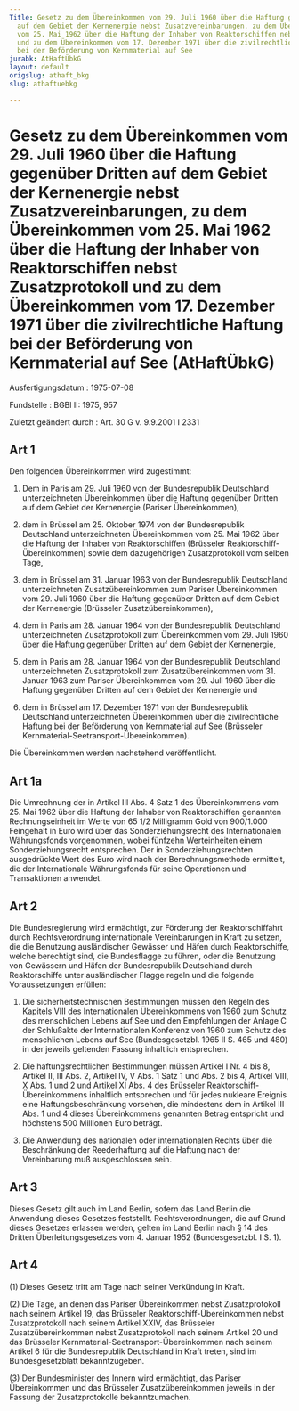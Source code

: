 ```yaml
---
Title: Gesetz zu dem Übereinkommen vom 29. Juli 1960 über die Haftung gegenüber Dritten
  auf dem Gebiet der Kernenergie nebst Zusatzvereinbarungen, zu dem Übereinkommen
  vom 25. Mai 1962 über die Haftung der Inhaber von Reaktorschiffen nebst Zusatzprotokoll
  und zu dem Übereinkommen vom 17. Dezember 1971 über die zivilrechtliche Haftung
  bei der Beförderung von Kernmaterial auf See
jurabk: AtHaftÜbkG
layout: default
origslug: athaft_bkg
slug: athaftuebkg

---
```


# Gesetz zu dem Übereinkommen vom 29. Juli 1960 über die Haftung gegenüber Dritten auf dem Gebiet der Kernenergie nebst Zusatzvereinbarungen, zu dem Übereinkommen vom 25. Mai 1962 über die Haftung der Inhaber von Reaktorschiffen nebst Zusatzprotokoll und zu dem Übereinkommen vom 17. Dezember 1971 über die zivilrechtliche Haftung bei der Beförderung von Kernmaterial auf See (AtHaftÜbkG)

Ausfertigungsdatum
:   1975-07-08

Fundstelle
:   BGBl II: 1975, 957

Zuletzt geändert durch
:   Art. 30 G v. 9.9.2001 I 2331


## Art 1

Den folgenden Übereinkommen wird zugestimmt:

1.  Dem in Paris am 29. Juli 1960 von der Bundesrepublik Deutschland unterzeichneten Übereinkommen über die Haftung gegenüber Dritten auf dem Gebiet der Kernenergie (Pariser Übereinkommen),


2.  dem in Brüssel am 25. Oktober 1974 von der Bundesrepublik Deutschland unterzeichneten Übereinkommen vom 25. Mai 1962 über die Haftung der Inhaber von Reaktorschiffen (Brüsseler Reaktorschiff-Übereinkommen) sowie dem dazugehörigen Zusatzprotokoll vom selben Tage,


3.  dem in Brüssel am 31. Januar 1963 von der Bundesrepublik Deutschland unterzeichneten Zusatzübereinkommen zum Pariser Übereinkommen vom 29. Juli 1960 über die Haftung gegenüber Dritten auf dem Gebiet der Kernenergie (Brüsseler Zusatzübereinkommen),


4.  dem in Paris am 28. Januar 1964 von der Bundesrepublik Deutschland unterzeichneten Zusatzprotokoll zum Übereinkommen vom 29. Juli 1960 über die Haftung gegenüber Dritten auf dem Gebiet der Kernenergie,


5.  dem in Paris am 28. Januar 1964 von der Bundesrepublik Deutschland unterzeichneten Zusatzprotokoll zum Zusatzübereinkommen vom 31. Januar 1963 zum Pariser Übereinkommen vom 29. Juli 1960 über die Haftung gegenüber Dritten auf dem Gebiet der Kernenergie und


6.  dem in Brüssel am 17. Dezember 1971 von der Bundesrepublik Deutschland unterzeichneten Übereinkommen über die zivilrechtliche Haftung bei der Beförderung von Kernmaterial auf See (Brüsseler Kernmaterial-Seetransport-Übereinkommen).



Die Übereinkommen werden nachstehend veröffentlicht.


## Art 1a

Die Umrechnung der in Artikel III Abs. 4 Satz 1 des Übereinkommens vom 25. Mai 1962 über die Haftung der Inhaber von Reaktorschiffen genannten Rechnungseinheit im Werte von 65 1/2 Milligramm Gold von 900/1.000 Feingehalt in Euro wird über das Sonderziehungsrecht des Internationalen Währungsfonds vorgenommen, wobei fünfzehn Werteinheiten einem Sonderziehungsrecht entsprechen. Der in Sonderziehungsrechten ausgedrückte Wert des Euro wird nach der Berechnungsmethode ermittelt, die der Internationale Währungsfonds für seine Operationen und Transaktionen anwendet.


## Art 2

Die Bundesregierung wird ermächtigt, zur Förderung der Reaktorschiffahrt durch Rechtsverordnung internationale Vereinbarungen in Kraft zu setzen, die die Benutzung ausländischer Gewässer und Häfen durch Reaktorschiffe, welche berechtigt sind, die Bundesflagge zu führen, oder die Benutzung von Gewässern und Häfen der Bundesrepublik Deutschland durch Reaktorschiffe unter ausländischer Flagge regeln und die folgende Voraussetzungen erfüllen:

1.  Die sicherheitstechnischen Bestimmungen müssen den Regeln des Kapitels VIII des Internationalen Übereinkommens von 1960 zum Schutz des menschlichen Lebens auf See und den Empfehlungen der Anlage C der Schlußakte der Internationalen Konferenz von 1960 zum Schutz des menschlichen Lebens auf See (Bundesgesetzbl. 1965 II S. 465 und 480) in der jeweils geltenden Fassung inhaltlich entsprechen.


2.  Die haftungsrechtlichen Bestimmungen müssen Artikel I Nr. 4 bis 8, Artikel II, III Abs. 2, Artikel IV, V Abs. 1 Satz 1 und Abs. 2 bis 4, Artikel VIII, X Abs. 1 und 2 und Artikel XI Abs. 4 des Brüsseler Reaktorschiff-Übereinkommens inhaltlich entsprechen und für jedes nukleare Ereignis eine Haftungsbeschränkung vorsehen, die mindestens dem in Artikel III Abs. 1 und 4 dieses Übereinkommens genannten Betrag entspricht und höchstens 500 Millionen Euro beträgt.


3.  Die Anwendung des nationalen oder internationalen Rechts über die Beschränkung der Reederhaftung auf die Haftung nach der Vereinbarung muß ausgeschlossen sein.





## Art 3

Dieses Gesetz gilt auch im Land Berlin, sofern das Land Berlin die Anwendung dieses Gesetzes feststellt. Rechtsverordnungen, die auf Grund dieses Gesetzes erlassen werden, gelten im Land Berlin nach § 14 des Dritten Überleitungsgesetzes vom 4. Januar 1952 (Bundesgesetzbl. I S. 1).


## Art 4

(1) Dieses Gesetz tritt am Tage nach seiner Verkündung in Kraft.

(2) Die Tage, an denen das Pariser Übereinkommen nebst Zusatzprotokoll nach seinem Artikel 19, das Brüsseler Reaktorschiff-Übereinkommen nebst Zusatzprotokoll nach seinem Artikel XXIV, das Brüsseler Zusatzübereinkommen nebst Zusatzprotokoll nach seinem Artikel 20 und das Brüsseler Kernmaterial-Seetransport-Übereinkommen nach seinem Artikel 6 für die Bundesrepublik Deutschland in Kraft treten, sind im Bundesgesetzblatt bekanntzugeben.

(3) Der Bundesminister des Innern wird ermächtigt, das Pariser Übereinkommen und das Brüsseler Zusatzübereinkommen jeweils in der Fassung der Zusatzprotokolle bekanntzumachen.

